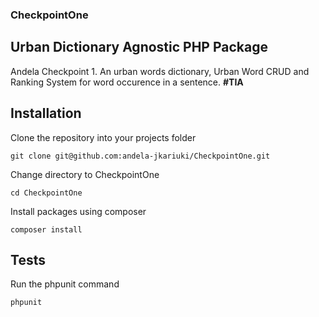 ### CheckpointOne
##  Urban Dictionary Agnostic PHP Package

Andela Checkpoint 1. An urban words dictionary, Urban Word CRUD and Ranking System for word occurence in a sentence. **#TIA**

## Installation
Clone the repository into your projects folder
```
git clone git@github.com:andela-jkariuki/CheckpointOne.git
```
Change directory to CheckpointOne
```
cd CheckpointOne
```
Install packages using composer
```
composer install
```
## Tests

Run the phpunit command
```
phpunit
```


